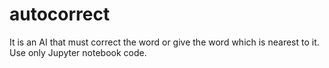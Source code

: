 # autocorrect
It is an AI that must correct the word or give the word which is nearest to it. Use only Jupyter notebook code.
